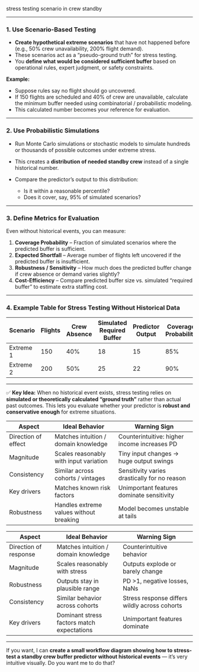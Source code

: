 stress testing scenario in crew standby

---

### **1. Use Scenario-Based Testing**

* **Create hypothetical extreme scenarios** that have not happened before (e.g., 50% crew unavailability, 200% flight demand).
* These scenarios act as a “pseudo-ground truth” for stress testing.
* You **define what would be considered sufficient buffer** based on operational rules, expert judgment, or safety constraints.

**Example:**

* Suppose rules say no flight should go uncovered.
* If 150 flights are scheduled and 40% of crew are unavailable, calculate the minimum buffer needed using combinatorial / probabilistic modeling.
* This calculated number becomes your reference for evaluation.

---

### **2. Use Probabilistic Simulations**

* Run Monte Carlo simulations or stochastic models to simulate hundreds or thousands of possible outcomes under extreme stress.
* This creates a **distribution of needed standby crew** instead of a single historical number.
* Compare the predictor’s output to this distribution:

  * Is it within a reasonable percentile?
  * Does it cover, say, 95% of simulated scenarios?

---

### **3. Define Metrics for Evaluation**

Even without historical events, you can measure:

1. **Coverage Probability** – Fraction of simulated scenarios where the predicted buffer is sufficient.
2. **Expected Shortfall** – Average number of flights left uncovered if the predicted buffer is insufficient.
3. **Robustness / Sensitivity** – How much does the predicted buffer change if crew absence or demand varies slightly?
4. **Cost-Efficiency** – Compare predicted buffer size vs. simulated “required buffer” to estimate extra staffing cost.

---

### **4. Example Table for Stress Testing Without Historical Data**

| Scenario  | Flights | Crew Absence | Simulated Required Buffer | Predictor Output | Coverage Probability |
| --------- | ------- | ------------ | ------------------------- | ---------------- | -------------------- |
| Extreme 1 | 150     | 40%          | 18                        | 15               | 85%                  |
| Extreme 2 | 200     | 50%          | 25                        | 22               | 90%                  |

---

✅ **Key Idea:** When no historical event exists, stress testing relies on **simulated or theoretically calculated “ground truth”** rather than actual past outcomes. This lets you evaluate whether your predictor is **robust and conservative enough** for extreme situations.



| Aspect              | Ideal Behavior                          | Warning Sign                                 |
| ------------------- | --------------------------------------- | -------------------------------------------- |
| Direction of effect | Matches intuition / domain knowledge    | Counterintuitive: higher income increases PD |
| Magnitude           | Scales reasonably with input variation  | Tiny input changes → huge output swings      |
| Consistency         | Similar across cohorts / vintages       | Sensitivity varies drastically for no reason |
| Key drivers         | Matches known risk factors              | Unimportant features dominate sensitivity    |
| Robustness          | Handles extreme values without breaking | Model becomes unstable at tails              |



| Aspect                | Ideal Behavior                             | Warning Sign                                  |
| --------------------- | ------------------------------------------ | --------------------------------------------- |
| Direction of response | Matches intuition / domain knowledge       | Counterintuitive behavior                     |
| Magnitude             | Scales reasonably with stress              | Outputs explode or barely change              |
| Robustness            | Outputs stay in plausible range            | PD >1, negative losses, NaNs                  |
| Consistency           | Similar behavior across cohorts            | Stress response differs wildly across cohorts |
| Key drivers           | Dominant stress factors match expectations | Unimportant features dominate                 |



---

If you want, I can **create a small workflow diagram showing how to stress-test a standby crew buffer predictor without historical events** — it’s very intuitive visually. Do you want me to do that?
